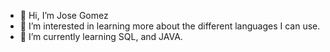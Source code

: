 - 👋 Hi, I’m Jose Gomez 
- 👀 I’m interested in learning more about the different languages I can use. 
- 🌱 I’m currently learning SQL, and JAVA. 

